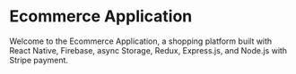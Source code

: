 # Ecommerce Application

Welcome to the Ecommerce Application, a shopping platform built with React Native, Firebase, async Storage, Redux, Express.js, and Node.js with Stripe payment.


<!--- 

Download the android application apk <br/>
<a href='https://me-qr.com' border='0' style='cursor:pointer;display:block'><img src='https://cdn2.me-qr.com/qr/76883203.png?v=1694704507' alt='Create qr code for free'></a><a href='https://me-qr.com' border='0' style='cursor:default;display:none'/>
-->
